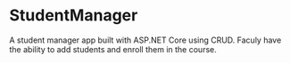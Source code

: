 # StudentManager
A student manager app built with ASP.NET Core using CRUD.
Faculy have the ability to add students and enroll them in the course. 
